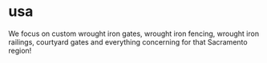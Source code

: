 # usa
We focus on custom wrought iron gates, wrought iron fencing, wrought iron railings, courtyard gates and everything concerning for that Sacramento region!

